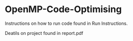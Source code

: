 # OpenMP-Code-Optimising

Instructions on how to run code found in Run Instructions.

Deatils on project found in report.pdf
